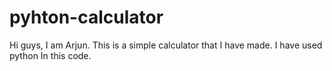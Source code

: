 # pyhton-calculator
Hi guys, I am Arjun. This is a simple calculator that I have made. I have used python In this code. 
